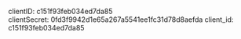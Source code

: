 clientID: c151f93feb034ed7da85   
clientSecret: 0fd3f9942d1e65a267a5541ee1fc31d78d8aefda
client_id: c151f93feb034ed7da85

   
